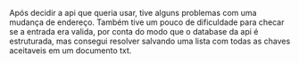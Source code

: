 Após decidir a api que queria usar, tive alguns problemas com uma mudança de endereço. 
Também tive um pouco de dificuldade para checar se a entrada era valida, por conta do modo que o database da api é estruturada, mas consegui resolver salvando uma lista com todas as chaves aceitaveis em um documento txt.